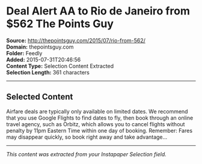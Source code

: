 # Deal Alert AA to Rio de Janeiro from $562 The Points Guy

**Source:** http://thepointsguy.com/2015/07/rio-from-562/  
**Domain:** thepointsguy.com  
**Folder:** Feedly  
**Added:** 2015-07-31T20:46:56  
**Content Type:** Selection Content Extracted  
**Selection Length:** 361 characters  


---

## Selected Content

Airfare deals are typically only available on limited dates. We recommend that you use Google Flights to find dates to fly, then book through an online travel agency, such as Orbitz, which allows you to cancel flights without penalty by 11pm Eastern Time within one day of booking. Remember: Fares may disappear quickly, so book right away and take advantage...

---

*This content was extracted from your Instapaper Selection field.*